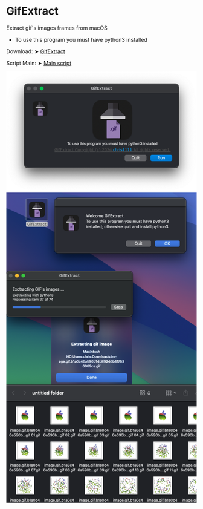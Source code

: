 # GifExtract
Extract gif's images frames from macOS
- To use this program you must have python3 installed

Download: ➤ [GifExtract](https://github.com/chris1111/GifExtract/raw/Master/GifExtract.zip)

Script Main: ➤ [Main script](https://github.com/chris1111/GifExtract/blob/Master/Sources/Contents/Resources/Scripts/main.scpt)

<img src="Screenshot1.png">

<img src="/Screenshot2.png">
